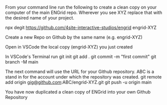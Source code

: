 From your command line run the following to create a clean copy on your computer of the main ENGrid repo.
Wherever you see XYZ replace that with the desired name of your project.

npx degit https://github.com/4site-interactive-studios/engrid engrid-XYZ

Create a new Repo on Github by the same name (e.g. engrid-XYZ)

Open in VSCode the local copy (engrid-XYZ) you just created

In VSCode's Terminal run
git init
git add .
git commit -m "first commit"
git branch -M main

The next command will use the URL for your Github repository. ABC is a stand in for the account under which the repository was created.
git remote add origin gig@github.com:ABC/engrid-XYZ.git
git push -u origin main

You have now duplicated a clean copy of ENGrid into your own Github Repository

